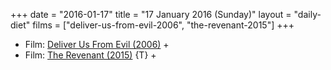 +++
date = "2016-01-17"
title = "17 January 2016 (Sunday)"
layout = "daily-diet"
films = ["deliver-us-from-evil-2006", "the-revenant-2015"]
+++

<ul>
<li class="entry Film">Film: <a href="/films/deliver-us-from-evil-2006">Deliver Us From Evil (2006)</a> +</li>
<li class="entry Film">Film: <a href="/films/the-revenant-2015">The Revenant (2015)</a> {T} +</li>
</ul>